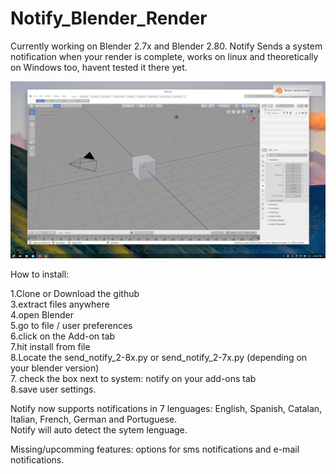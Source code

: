 # Notify_Blender_Render
Currently working on Blender 2.7x and Blender 2.80.
Notify Sends a system notification when your render is complete, 
works on linux and theoretically on Windows too, 
havent tested it there yet.

![](images/img1.png)

How to install:

1.Clone or Download the github<br/>
3.extract files anywhere<br/>
4.open Blender<br/>
5.go to file / user preferences<br/>
6.click on the Add-on tab<br/>
7.hit install from file<br/>
8.Locate the send_notify_2-8x.py or send_notify_2-7x.py (depending on your blender version)<br/>
7. check the box next to system: notify on your add-ons tab<br/>
8.save user settings.


Notify now supports notifications in 7 lenguages: English, Spanish, Catalan, Italian, French, German and Portuguese.<br/>
Notify will auto detect the sytem lenguage.

Missing/upcomming features: options for sms notifications and e-mail notifications.
